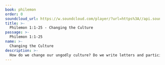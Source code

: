 ```yaml
---
book: philemon
order: 0
soundcloud_url: https://w.soundcloud.com/player/?url=https%3A//api.soundcloud.com/tracks/
title: >-
  Philemon 1:1-25 - Changing the Culture
passage: >-
  Philemon 1:1-25
name: >-
  Changing the Culture
description: >-
  How do we change our ungodly culture? Do we write letters and participate in marches on government offices? Another question: Was the Apostle Paul down on women and passive about slavery? You will find a surprising answer in the book of Philemon and in several of the other Pauline writings.
---
```


